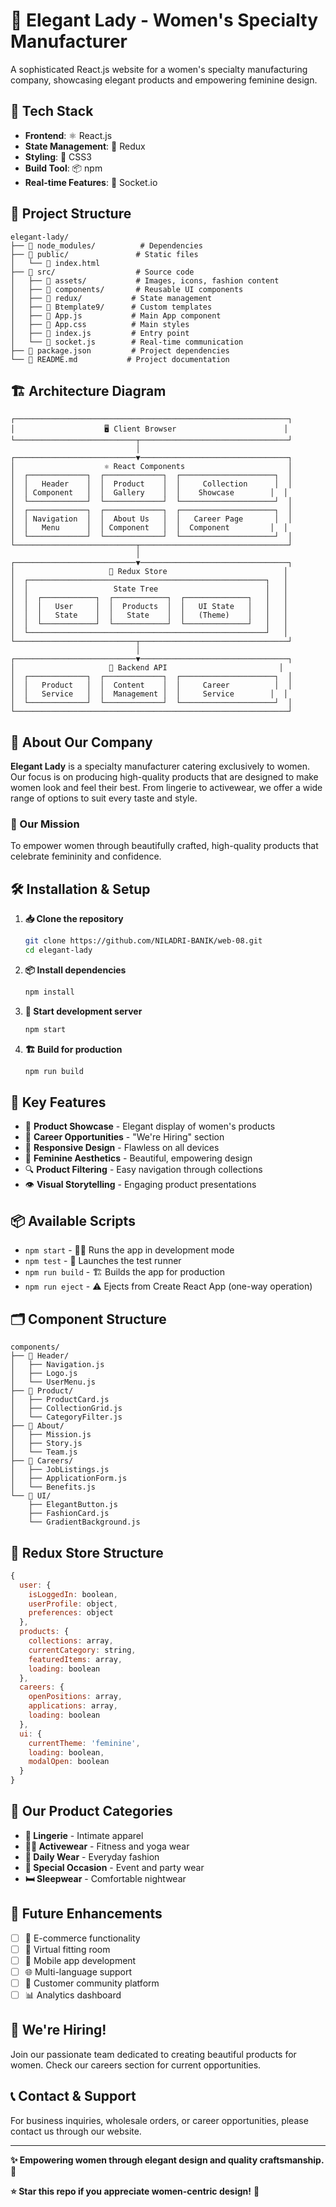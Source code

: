 # 👗 Elegant Lady - Women's Specialty Manufacturer

A sophisticated React.js website for a women's specialty manufacturing company, showcasing elegant products and empowering feminine design.

## 🚀 Tech Stack

- **Frontend**: ⚛️ React.js
- **State Management**: 🔄 Redux
- **Styling**: 🎨 CSS3
- **Build Tool**: 📦 npm
- **Real-time Features**: 🔌 Socket.io

## 📁 Project Structure

```
elegant-lady/
├── 📁 node_modules/          # Dependencies
├── 📁 public/               # Static files
│   └── 📄 index.html
├── 📁 src/                  # Source code
│   ├── 📁 assets/           # Images, icons, fashion content
│   ├── 📁 components/       # Reusable UI components
│   ├── 📁 redux/           # State management
│   ├── 📁 Btemplate9/      # Custom templates
│   ├── 📄 App.js           # Main App component
│   ├── 📄 App.css          # Main styles
│   ├── 📄 index.js         # Entry point
│   └── 📄 socket.js        # Real-time communication
├── 📄 package.json         # Project dependencies
└── 📄 README.md           # Project documentation
```

## 🏗️ Architecture Diagram

```
┌─────────────────────────────────────────────────────────────┐
│                    🖥️ Client Browser                        │
└───────────────────────────┬─────────────────────────────────┘
                            │
┌───────────────────────────▼─────────────────────────────────┐
│                    ⚛️ React Components                       │
│  ┌─────────────┐  ┌─────────────┐  ┌─────────────────────┐  │
│  │   Header    │  │  Product    │  │     Collection      │  │
│  │ Component   │  │  Gallery    │  │    Showcase        │  │
│  └─────────────┘  └─────────────┘  └─────────────────────┘  │
│  ┌─────────────┐  ┌─────────────┐  ┌─────────────────────┐  │
│  │ Navigation  │  │  About Us   │  │   Career Page       │  │
│  │   Menu      │  │ Component   │  │  Component         │  │
│  └─────────────┘  └─────────────┘  └─────────────────────┘  │
└───────────────────────────┬─────────────────────────────────┘
                            │
┌───────────────────────────▼─────────────────────────────────┐
│                     🔄 Redux Store                          │
│  ┌─────────────────────────────────────────────────────┐   │
│  │                   State Tree                        │   │
│  │  ┌────────────┐  ┌────────────┐  ┌──────────────┐   │   │
│  │  │   User     │  │  Products  │  │   UI State   │   │   │
│  │  │   State    │  │   State    │  │   (Theme)    │   │   │
│  │  └────────────┘  └────────────┘  └──────────────┘   │   │
│  └─────────────────────────────────────────────────────┘   │
└───────────────────────────┬─────────────────────────────────┘
                            │
┌───────────────────────────▼─────────────────────────────────┐
│                     🔌 Backend API                         │
│  ┌─────────────┐  ┌─────────────┐  ┌─────────────────────┐  │
│  │   Product   │  │  Content    │  │     Career          │  │
│  │   Service   │  │  Management │  │     Service        │  │
│  └─────────────┘  └─────────────┘  └─────────────────────┘  │
└─────────────────────────────────────────────────────────────┘
```

## 👗 About Our Company

**Elegant Lady** is a specialty manufacturer catering exclusively to women. Our focus is on producing high-quality products that are designed to make women look and feel their best. From lingerie to activewear, we offer a wide range of options to suit every taste and style.

### 🌟 Our Mission
To empower women through beautifully crafted, high-quality products that celebrate femininity and confidence.

## 🛠️ Installation & Setup

1. **📥 Clone the repository**
   ```bash
   git clone https://github.com/NILADRI-BANIK/web-08.git
   cd elegant-lady
   ```

2. **📦 Install dependencies**
   ```bash
   npm install
   ```

3. **🚀 Start development server**
   ```bash
   npm start
   ```

4. **🏗️ Build for production**
   ```bash
   npm run build
   ```

## 🎯 Key Features

- 👚 **Product Showcase** - Elegant display of women's products
- 💼 **Career Opportunities** - "We're Hiring" section
- 📱 **Responsive Design** - Flawless on all devices
- 🎨 **Feminine Aesthetics** - Beautiful, empowering design
- 🔍 **Product Filtering** - Easy navigation through collections
- 👁️ **Visual Storytelling** - Engaging product presentations

## 📦 Available Scripts

- `npm start` - 🏃‍♂️ Runs the app in development mode
- `npm test` - 🧪 Launches the test runner
- `npm run build` - 🏗️ Builds the app for production
- `npm run eject` - ⚠️ Ejects from Create React App (one-way operation)

## 🗂️ Component Structure

```
components/
├── 👑 Header/
│   ├── Navigation.js
│   ├── Logo.js
│   └── UserMenu.js
├── 🌸 Product/
│   ├── ProductCard.js
│   ├── CollectionGrid.js
│   └── CategoryFilter.js
├── 💫 About/
│   ├── Mission.js
│   ├── Story.js
│   └── Team.js
├── 💼 Careers/
│   ├── JobListings.js
│   ├── ApplicationForm.js
│   └── Benefits.js
└── 🎨 UI/
    ├── ElegantButton.js
    ├── FashionCard.js
    └── GradientBackground.js
```

## 🔧 Redux Store Structure

```javascript
{
  user: {
    isLoggedIn: boolean,
    userProfile: object,
    preferences: object
  },
  products: {
    collections: array,
    currentCategory: string,
    featuredItems: array,
    loading: boolean
  },
  careers: {
    openPositions: array,
    applications: array,
    loading: boolean
  },
  ui: {
    currentTheme: 'feminine',
    loading: boolean,
    modalOpen: boolean
  }
}
```

## 💖 Our Product Categories

- **👙 Lingerie** - Intimate apparel
- **🏃‍♀️ Activewear** - Fitness and yoga wear
- **👗 Daily Wear** - Everyday fashion
- **🎉 Special Occasion** - Event and party wear
- **🛏️ Sleepwear** - Comfortable nightwear

## 🌟 Future Enhancements

- [ ] 🛒 E-commerce functionality
- [ ] 👤 Virtual fitting room
- [ ] 📱 Mobile app development
- [ ] 🌐 Multi-language support
- [ ] 💬 Customer community platform
- [ ] 📊 Analytics dashboard

## 💼 We're Hiring!

Join our passionate team dedicated to creating beautiful products for women. Check our careers section for current opportunities.

## 📞 Contact & Support

For business inquiries, wholesale orders, or career opportunities, please contact us through our website.

---

**✨ Empowering women through elegant design and quality craftsmanship.** 👗

**⭐ Star this repo if you appreciate women-centric design!** 💫
